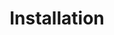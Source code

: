 ---
title: "Installation"
linkTitle: "Installation" 
weight: 4
description: Process of installation
---